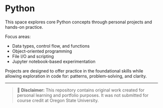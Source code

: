 # Python

This space explores core Python concepts through personal projects and hands-on practice.

Focus areas:
- Data types, control flow, and functions
- Object-oriented programming
- File I/O and scripting
- Jupyter notebook-based experimentation

Projects are designed to offer practice in the foundational skills while allowing exploration in code for: patterns, problem-solving, and clarity.

---

> 🛑 **Disclaimer:** This repository contains original work created for personal learning and portfolio purposes. It was not submitted for course credit at Oregon State University.
